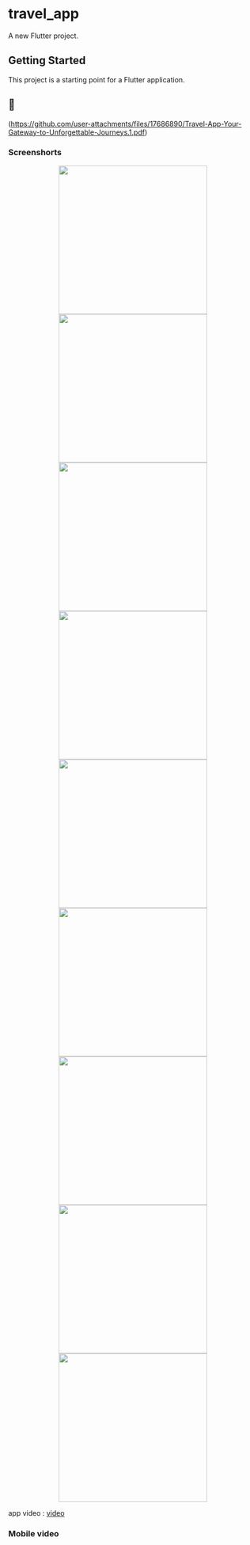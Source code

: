 # travel_app

A new Flutter project.

## Getting Started

This project is a starting point for a Flutter application.
<br>

<h2>📃 </h2>

(https://github.com/user-attachments/files/17686890/Travel-App-Your-Gateway-to-Unforgettable-Journeys.1.pdf)
<br>


### Screenshorts
<p align ='center'>
  <img src='https://github.com/user-attachments/assets/698ccbb8-0921-4ce2-bc06-6a2ac3f8deeb' width=300>
  <img src='https://github.com/user-attachments/assets/0720d6f3-13c6-4443-a931-3d3c9dadea54' width=300> 
  <img src='https://github.com/user-attachments/assets/12462c23-0d7c-4b68-a648-9966761f9033' width=300> 
  <img src='https://github.com/user-attachments/assets/12462c23-0d7c-4b68-a648-9966761f9033' width=300> 
  <img src='https://github.com/user-attachments/assets/d74525a7-f847-454c-913f-88f0a6889b24' width=300> 
  <img src='https://github.com/user-attachments/assets/41514aab-e434-4ab8-b1c5-4a26a2e7df54' width=300> 
  <img src='https://github.com/user-attachments/assets/03544f89-454b-45f5-a786-b4c38b134918' width=300> 
  <img src='https://github.com/user-attachments/assets/ee961b43-e00e-43dd-aae5-02cf1e440a0a' width=300> 
  <img src='https://github.com/user-attachments/assets/498db956-2031-470f-a119-bf0e081c2490' width=300> 
   
 
  
 

</p>

app video : [video]()

### Mobile video









